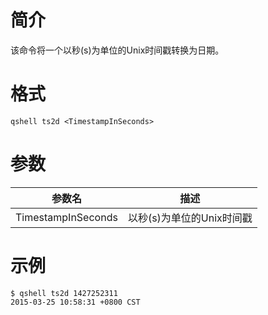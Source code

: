 # 简介

该命令将一个以秒(s)为单位的Unix时间戳转换为日期。

# 格式

```
qshell ts2d <TimestampInSeconds>
```

# 参数

|参数名|描述|
|-----------|-------------|
|TimestampInSeconds|以秒(s)为单位的Unix时间戳|

# 示例

```
$ qshell ts2d 1427252311
2015-03-25 10:58:31 +0800 CST
```